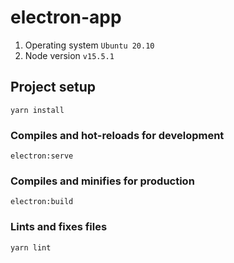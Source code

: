 # electron-app

1. Operating system `Ubuntu 20.10`
2. Node version `v15.5.1` 


## Project setup
```
yarn install
```

### Compiles and hot-reloads for development
```
electron:serve
```

### Compiles and minifies for production
```
electron:build
```

### Lints and fixes files
```
yarn lint
```
